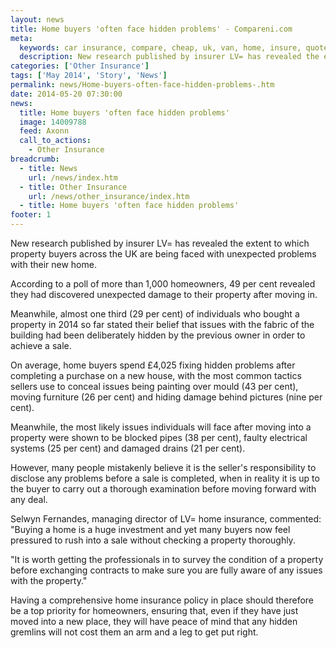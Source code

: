 ```yaml
---
layout: news
title: Home buyers 'often face hidden problems' - Compareni.com
meta:
  keywords: car insurance, compare, cheap, uk, van, home, insure, quotes, online, comparison, bike, loans, life
  description: New research published by insurer LV= has revealed the extent to which property buyers across the UK are being faced with unexpected problems with the
categories: ['Other Insurance']
tags: ['May 2014', 'Story', 'News']
permalink: news/Home-buyers-often-face-hidden-problems-.htm
date: 2014-05-20 07:30:00
news:
  title: Home buyers 'often face hidden problems'
  image: 14009788
  feed: Axonn
  call_to_actions:
    - Other Insurance
breadcrumb:
  - title: News
    url: /news/index.htm
  - title: Other Insurance
    url: /news/other_insurance/index.htm
  - title: Home buyers 'often face hidden problems'
footer: 1
---
```


New research published by insurer LV= has revealed the extent to which property buyers across the UK are being faced with unexpected problems with their new home.

According to a poll of more than 1,000 homeowners, 49 per cent revealed they had discovered unexpected damage to their property after moving in.

Meanwhile, almost one third (29 per cent) of individuals who bought a property in 2014 so far stated their belief that issues with the fabric of the building had been deliberately hidden by the previous owner in order to achieve a sale.

On average, home buyers spend &pound;4,025 fixing hidden problems after completing a purchase on a new house, with the most common tactics sellers use to conceal issues being painting over mould (43 per cent), moving furniture (26 per cent) and hiding damage behind pictures (nine per cent).

Meanwhile, the most likely issues individuals will face after moving into a property were shown to be blocked pipes (38 per cent), faulty electrical systems (25 per cent) and damaged drains (21 per cent).

However, many people mistakenly believe it is the seller&#39;s responsibility to disclose any problems before a sale is completed, when in reality it is up to the buyer to carry out a thorough examination before moving forward with any deal.

Selwyn&nbsp;Fernandes, managing director of LV= home insurance, commented: &quot;Buying a home is a huge investment and yet many buyers now feel pressured to rush into a sale without checking a property thoroughly.&nbsp;

&quot;It is worth getting the professionals in to survey the condition of a property before exchanging contracts to make sure you are fully aware of any issues with the property.&quot;

Having a comprehensive home insurance policy in place should therefore be a top priority for homeowners, ensuring that, even if they have just moved into a new place, they will have peace of mind that any hidden gremlins will not cost them an arm and a leg to get put right.
